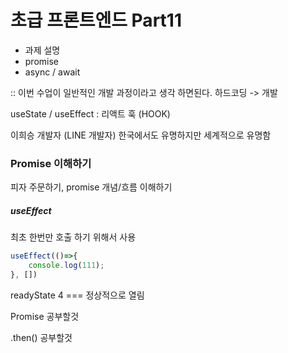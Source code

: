 # 초급 프론트엔드 Part11

- 과제 설명
- promise
- async / await

:: 이번 수업이 일반적인 개발 과정이라고 생각 하면된다. 하드코딩 -> 개발

useState / useEffect : 리액트 훅 (HOOK)

이희승 개발자 (LINE 개발자) 한국에서도 유명하지만 세계적으로 유명함



### Promise 이해하기

피자 주문하기, promise 개념/흐름 이해하기



##### useEffect 

최초 한번만 호출 하기 위해서 사용

```javascript
useEffect(()=>{
	console.log(111);
}, [])
```

readyState 4 === 정상적으로 열림



Promise 공부할것

.then() 공부할것